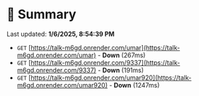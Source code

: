 # 📖 Summary
Last updated: **1/6/2025, 8:54:39 PM**

- `GET` [https://talk-m6gd.onrender.com/umar](https://talk-m6gd.onrender.com/umar) - **Down** (267ms)
- `GET` [https://talk-m6gd.onrender.com/9337](https://talk-m6gd.onrender.com/9337) - **Down** (191ms)
- `GET` [https://talk-m6gd.onrender.com/umar920](https://talk-m6gd.onrender.com/umar920) - **Down** (1247ms)
